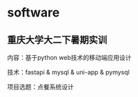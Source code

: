 # software
## 重庆大学大二下暑期实训 

内容：基于python web技术的移动端应用设计 
<p></p>
技术：fastapi & mysql & uni-app & pymysql
<p></p>
项目选题：点餐系统设计
